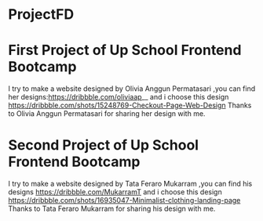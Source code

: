# ProjectFD
# First Project of Up School Frontend Bootcamp


I try to make a website designed by Olivia Anggun Permatasari ,you can find her designs:https://dribbble.com/oliviaap__ and
i choose this design https://dribbble.com/shots/15248769-Checkout-Page-Web-Design
Thanks to Olivia Anggun Permatasari for sharing her design with me.

# Second Project of Up School Frontend Bootcamp

I try to make a website designed by Tata Feraro Mukarram ,you can find his designs https://dribbble.com/MukarramT and
i choose this design https://dribbble.com/shots/16935047-Minimalist-clothing-landing-page
Thanks to Tata Feraro Mukarram for sharing his design with me.
